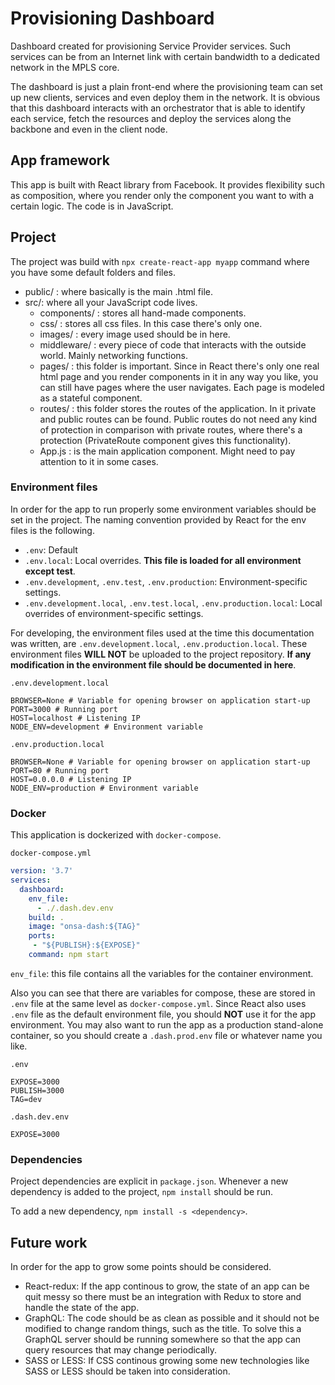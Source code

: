 # Provisioning Dashboard

Dashboard created for provisioning Service Provider services. Such services can be from an Internet link with certain bandwidth to a dedicated network in the MPLS core. 

The dashboard is just a plain front-end where the provisioning team can set up new clients, services and even deploy them in the network. It is obvious that this dashboard interacts with an orchestrator that is able to identify each service, fetch the resources and deploy the services along the backbone and even in the client node.

## App framework

This app is built with React library from Facebook. It provides flexibility such as composition, where you render only the component you want to with a certain logic. The code is in JavaScript.

## Project

The project was build with `npx create-react-app myapp` command where you have some default folders and files.

* public/ : where basically is the main .html file.
* src/: where all your JavaScript code lives.
    * components/ : stores all hand-made components.
    * css/ : stores all css files. In this case there's only one.
    * images/ : every image used should be in here.
    * middleware/ : every piece of code that interacts with the outside world. Mainly networking functions.
    * pages/ : this folder is important. Since in React there's only one real html page and you render components in it in any way you like, you can still have pages where the user navigates. Each page is modeled as a stateful component.
    * routes/ : this folder stores the routes of the application. In it private and public routes can be found. Public routes do not need any kind of protection in comparison with private routes, where there's a protection (PrivateRoute component gives this functionality).
    * App.js : is the main application component. Might need to pay attention to it in some cases.

### Environment files

In order for the app to run properly some environment variables should be set in the project. The naming convention provided by React for the env files is the following.

* `.env`: Default
* `.env.local`: Local overrides. **This file is loaded for all environment except test**.
* `.env.development`, `.env.test`, `.env.production`: Environment-specific settings.
* `.env.development.local`, `.env.test.local`, `.env.production.local`:  Local overrides of environment-specific settings.

For developing, the environment files used at the time this documentation was written, are  `.env.development.local`, `.env.production.local`. These environment files **WILL NOT** be uploaded to the project repository. __If any modification in the environment file should be documented in here__.

`.env.development.local`

```
BROWSER=None # Variable for opening browser on application start-up
PORT=3000 # Running port
HOST=localhost # Listening IP
NODE_ENV=development # Environment variable
```


`.env.production.local`

```
BROWSER=None # Variable for opening browser on application start-up
PORT=80 # Running port
HOST=0.0.0.0 # Listening IP
NODE_ENV=production # Environment variable
```

### Docker

This application is dockerized with `docker-compose`.

`docker-compose.yml`
```yaml
version: '3.7'
services:
  dashboard:
    env_file:
      - ./.dash.dev.env
    build: .
    image: "onsa-dash:${TAG}"
    ports:
     - "${PUBLISH}:${EXPOSE}"
    command: npm start
```
`env_file`: this file contains all the variables for the container environment.

Also you can see that there are variables for compose, these are stored in `.env` file at the same level as `docker-compose.yml`. Since React also uses `.env` file as the default environment file, you should **__NOT__** use it for the app environment. You may also want to run the app as a production stand-alone container, so you should create a `.dash.prod.env` file or whatever name you like.

`.env`

```
EXPOSE=3000
PUBLISH=3000
TAG=dev
```

`.dash.dev.env`

```
EXPOSE=3000
```

### Dependencies

Project dependencies are explicit in `package.json`. Whenever a new dependency is added to the project, `npm install` should be run.

To add a new dependency, `npm install -s <dependency>`.

## Future work

In order for the app to grow some points should be considered.

* React-redux: If the app continous to grow, the state of an app can be quit messy so there must be an integration with Redux to store and handle the state of the app.
* GraphQL: The code should be as clean as possible and it should not be modified to change random things, such as the title. To solve this a GraphQL server should be running somewhere so that the app can query resources that may change periodically.
* SASS or LESS: If CSS continous growing some new technologies like SASS or LESS should be taken into consideration.